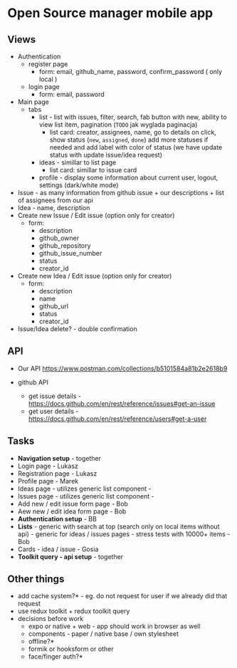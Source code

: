 # Open Source manager mobile app

## Views
- Authentication
  - register page
    - form: email, github_name, password, confirm_password ( only local )
  - login page
    - form: email, password
- Main page
  - tabs
    - list - list with issues, filter, search, fab button with new, ability to view list item, pagination (`TODO` jak wyglada paginacja)
      - list card: creator, assignees, name, go to details on click, show status (`new`, `assigned`, `done`) add more statuses if needed and add label with color of status (we have update status with update issue/idea request)
    - ideas - simillar to list page
      - list card: simillar to issue card
    - profile - display some information about current user, logout, settings (dark/white mode)
- Issue - as many information from github issue + our descriptions + list of assignees from our api
- Idea - name, description
- Create new Issue / Edit issue (option only for creator)
  - form:
    - description
    - github_owner
    - github_repository
    - github_issue_number
    - status
    - creator_id
- Create new Idea / Edit issue (option only for creator)
  - form:
    - description
    - name
    - github_url
    - status
    - creator_id
- Issue/Idea delete? - double confirmation

## API

- Our API https://www.postman.com/collections/b5101584a81b2e2618b9

- github API
  - get issue details - https://docs.github.com/en/rest/reference/issues#get-an-issue
  - get user details -  https://docs.github.com/en/rest/reference/users#get-a-user

## Tasks
- **Navigation setup** - together
- Login page - Lukasz
- Registration page - Lukasz
- Profile page - Marek
- Ideas page - utilizes generic list component -
- Issues page - utilizes generic list component -
- Add new / edit issue form page - Bob
- Aew new / edit idea form page - Bob
- **Authentication setup** - BB
- **Lists** - generic with search at top (search only on local items without api) - generic for ideas / issues pages - stress tests with 10000+ items - Bob
- Cards - idea / issue - Gosia
- **Toolkit query - api setup**  - together

## Other things
- add cache system?* - eg. do not request for user if we already did that request
- use redux toolkit + redux toolkit query
- decisions before work
  - expo or native + web - app should work in browser as well
  - components - paper / native base / own stylesheet
  - offline?*
  - formik or hooksform or other
  - face/finger auth?*
